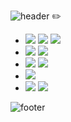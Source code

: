 ![header](https://capsule-render.vercel.app/api?type=slice&color=timeAuto&height=200&section=header&text=Cheayoung&fontSize=70)
✏️
- <img src="https://img.shields.io/badge/Python-3766AB?style=flat-square&logo=Python&logoColor=white"/></a> <img src="https://img.shields.io/badge/Java-007396?style=flat-square&logo=Java&logoColor=white"/></a></a> <img src="https://img.shields.io/badge/Kotlin-0095D5?style=flat-square&logo=Kotlin&logoColor=white"/></a>
- <img src="https://img.shields.io/badge/Django-092E20?style=flat-square&logo=Django&logoColor=white"/></a> <img src="https://img.shields.io/badge/Flask-000000?style=flat-square&logo=Flask&logoColor=white"/></a>
- <img src="https://img.shields.io/badge/Android Studio-3DDC84?style=flat-square&logo=Android Studio&logoColor=white"/></a> <img src="https://img.shields.io/badge/Flutter-02569B?style=flat-square&logo=Flutter&logoColor=white"/></a> 
-  <img src="https://img.shields.io/badge/SQLite-003B57?style=flat-square&logo=SQLite&logoColor=white"/></a> 
- <img src="https://img.shields.io/badge/Figma-F24E1E?style=flat-square&logo=Figma&logoColor=white"/></a> <img src="https://img.shields.io/badge/Axure-F24E1E?style=flat-square&logoColor=white"/></a>

<!--
**chea-young/chea-young** is a ✨ _special_ ✨ repository because its `README.md` (this file) appears on your GitHub profile.

Here are some ideas to get you started:

- 🔭 I’m currently working on ...
- 🌱 I’m currently learning ...
- 👯 I’m looking to collaborate on ...
- 🤔 I’m looking for help with ...
- 💬 Ask me about ...
- 📫 How to reach me: ...
- 😄 Pronouns: ...
- ⚡ Fun fact: ...v
-->

![footer](https://capsule-render.vercel.app/api?type=slice&color=A6A6A6&height=150&section=footer&fontSize=90)
